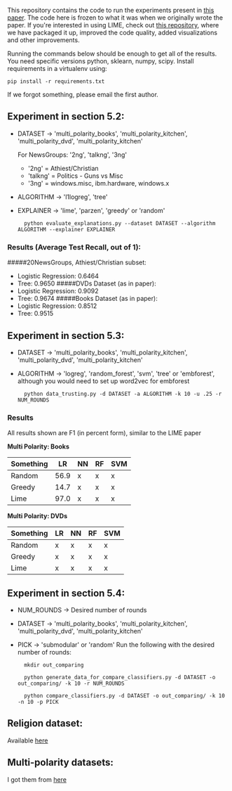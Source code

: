 This repository contains the code to run the experiments present in [this paper](http://arxiv.org/abs/1602.04938). The code here is frozen to what it was when we originally wrote the paper. If you're interested in using LIME, check out [this repository](https://github.com/marcotcr/lime), where we have packaged it up, improved the code quality, added visualizations and other improvements.

Running the commands below should be enough to get all of the results. You need specific versions python, sklearn, numpy, scipy. Install requirements in a virtualenv using:

`pip install -r requirements.txt`

If we forgot something, please email the first author. 

## Experiment in section 5.2:
- DATASET -> 'multi_polarity_books', 'multi_polarity_kitchen', 'multi_polarity_dvd', 'multi_polarity_kitchen' 

  For NewsGroups: '2ng', 'talkng', '3ng'
  
  - '2ng' = Athiest/Christian
  - 'talkng' = Politics - Guns vs Misc
  - '3ng' = windows.misc, ibm.hardware, windows.x
- ALGORITHM -> 'l1logreg', 'tree'
- EXPLAINER -> 'lime', 'parzen', 'greedy' or 'random'
    
        python evaluate_explanations.py --dataset DATASET --algorithm ALGORITHM --explainer EXPLAINER 
### Results (Average Test Recall, out of 1): 
#####20NewsGroups, Athiest/Christian subset: 
 - Logistic Regression: 0.6464
 - Tree: 0.9650
#####DVDs Dataset (as in paper):
- Logistic Regression: 0.9092
- Tree: 0.9674
#####Books Dataset (as in paper):
- Logistic Regression: 0.8512
- Tree: 0.9515
## Experiment in section 5.3:
- DATASET -> 'multi_polarity_books', 'multi_polarity_kitchen', 'multi_polarity_dvd', 'multi_polarity_kitchen'
- ALGORITHM -> 'logreg', 'random_forest', 'svm', 'tree' or 'embforest', although you would need to set up word2vec for embforest

        python data_trusting.py -d DATASET -a ALGORITHM -k 10 -u .25 -r NUM_ROUNDS

### Results
All results shown are F1 (in percent form), similar to the LIME paper

**Multi Polarity: Books**

| Something | LR     | NN            | RF            | SVM           |
|-----------|-------|---------------|---------------|---------------|
| Random    | 56.9 | x | x | x |
| Greedy    | 14.7  | x | x | x |
| Lime      | 97.0  | x | x | x |

**Multi Polarity: DVDs**

| Something | LR     | NN            | RF            | SVM           |
|-----------|-------|---------------|---------------|---------------|
| Random    | x | x | x | x |
| Greedy    | x | x | x | x |
| Lime      | x | x | x | x |

## Experiment in section 5.4:
- NUM_ROUNDS -> Desired number of rounds
- DATASET -> 'multi_polarity_books', 'multi_polarity_kitchen', 'multi_polarity_dvd', 'multi_polarity_kitchen'
- PICK -> 'submodular' or 'random'
Run the following with the desired number of rounds:

        mkdir out_comparing

        python generate_data_for_compare_classifiers.py -d DATASET -o out_comparing/ -k 10 -r NUM_ROUNDS

        python compare_classifiers.py -d DATASET -o out_comparing/ -k 10 -n 10 -p PICK


## Religion dataset:
Available [here](https://github.com/marcotcr/lime-experiments/blob/master/religion_dataset.tar.gz)

## Multi-polarity datasets:
I got them from [here](https://www.cs.jhu.edu/~mdredze/datasets/sentiment/)
